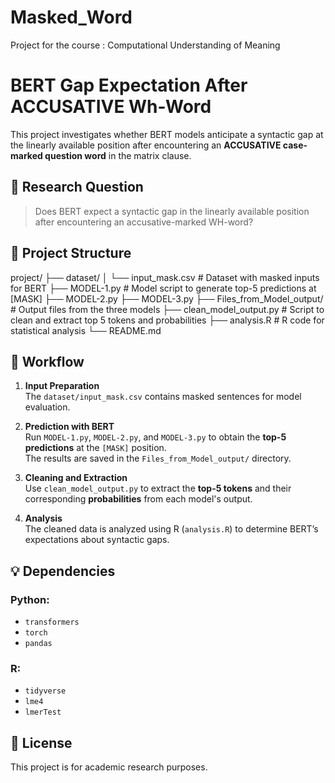 # Masked_Word
Project for the course : Computational Understanding of  Meaning 
# BERT Gap Expectation After ACCUSATIVE Wh-Word

This project investigates whether BERT models anticipate a syntactic gap at the linearly available position after encountering an **ACCUSATIVE case-marked question word** in the matrix clause.

## 🧪 Research Question

> Does BERT expect a syntactic gap in the linearly available position after encountering an accusative-marked WH-word?

## 📁 Project Structure

project/
├── dataset/
│ └── input_mask.csv # Dataset with masked inputs for BERT
├── MODEL-1.py # Model script to generate top-5 predictions at [MASK]
├── MODEL-2.py
├── MODEL-3.py
├── Files_from_Model_output/ # Output files from the three models
├── clean_model_output.py # Script to clean and extract top 5 tokens and probabilities
├── analysis.R # R code for statistical analysis
└── README.md


## 🧭 Workflow

1. **Input Preparation**  
   The `dataset/input_mask.csv` contains masked sentences for model evaluation.

2. **Prediction with BERT**  
   Run `MODEL-1.py`, `MODEL-2.py`, and `MODEL-3.py` to obtain the **top-5 predictions** at the `[MASK]` position.  
   The results are saved in the `Files_from_Model_output/` directory.

3. **Cleaning and Extraction**  
   Use `clean_model_output.py` to extract the **top-5 tokens** and their corresponding **probabilities** from each model's output.

4. **Analysis**  
   The cleaned data is analyzed using R (`analysis.R`) to determine BERT’s expectations about syntactic gaps.

## 💡 Dependencies

### Python:
- `transformers`
- `torch`
- `pandas`

### R:
- `tidyverse`
- `lme4`
- `lmerTest`

## 📜 License

This project is for academic research purposes.

